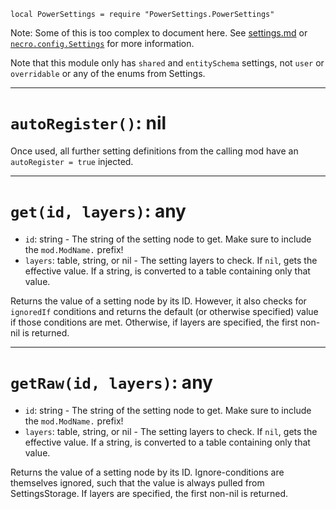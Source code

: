 `local PowerSettings = require "PowerSettings.PowerSettings"`

Note: Some of this is too complex to document here. See [settings.md](../settings.md) or [`necro.config.Settings`](https://vortexbuffer.com/synchrony/docs/modules/necro.config.Settings/) for more information.

Note that this module only has `shared` and `entitySchema` settings, not `user` or `overridable` or any of the enums from Settings.

---

# `autoRegister()`: nil
Once used, all further setting definitions from the calling mod have an `autoRegister = true` injected.

---

# `get(id, layers)`: any
* `id`: string - The string of the setting node to get. Make sure to include the `mod.ModName.` prefix!
* `layers`: table, string, or nil - The setting layers to check. If `nil`, gets the effective value. If a string, is converted to a table containing only that value.

Returns the value of a setting node by its ID. However, it also checks for `ignoredIf` conditions and returns the default (or otherwise specified) value if those conditions are met. Otherwise, if layers are specified, the first non-nil is returned.

---

# `getRaw(id, layers)`: any
* `id`: string - The string of the setting node to get. Make sure to include the `mod.ModName.` prefix!
* `layers`: table, string, or nil - The setting layers to check. If `nil`, gets the effective value. If a string, is converted to a table containing only that value.

Returns the value of a setting node by its ID. Ignore-conditions are themselves ignored, such that the value is always pulled from SettingsStorage. If layers are specified, the first non-nil is returned.
